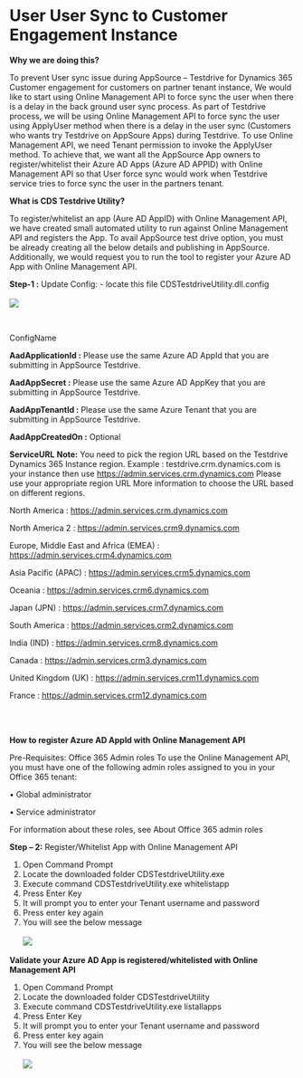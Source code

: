 # User User Sync to Customer Engagement Instance

**Why we are doing this?** 

To prevent User sync issue during AppSource – Testdrive for Dynamics 365 Customer engagement for customers on partner tenant instance, We would like to start using Online Management API to force sync the user when there is a delay in the back ground user sync process.
As part of Testdrive process, we will be using Online Management API to force sync the user using ApplyUser method when there is a delay in the user sync (Customers who wants try Testdrive on AppSoure Apps) during Testdrive. To use Online Management API, we need Tenant permission to invoke the ApplyUser method. To achieve that, we want all the AppSource App owners to register/whitelist their Azure AD Apps (Azure AD APPID) with Online Management API so that User force sync would work when Testdrive service tries to force sync the user in the partners tenant.

**What is CDS Testdrive Utility?**

To register/whitelist an app (Aure AD AppID) with Online Management API, we have created small automated utility to run against Online Management API and registers the App. To avail AppSource test drive option, you must be already creating all the below details and publishing in AppSource. Additionally, we would request you to run the tool to register your Azure AD App with Online Management API.

**Step-1 :** Update Config: - locate this file CDSTestdriveUtility.dll.config <br />
<br />
 ![](https://github.com/microsoft/AppSource/blob/master/Images/CDSUtiltyXMLConfig.png)
 
 <br />
 
ConfigName	

**AadApplicationId :**
	Please use the same Azure AD AppId that you are submitting in AppSource Testdrive.

**AadAppSecret :**
	Please use the same Azure AD AppKey that you are submitting in AppSource Testdrive.

**AadAppTenantId :**
	Please use the same Azure Tenant that you are submitting in AppSource Testdrive.

**AadAppCreatedOn :**
	Optional

**ServiceURL**
	**Note:** You need to pick the region URL based on the Testdrive Dynamics 365 Instance region.
Example : testdrive.crm.dynamics.com is your instance then use https://admin.services.crm.dynamics.com
Please use your appropriate region URL
More information to choose the URL based on different regions.

North America : 	https://admin.services.crm.dynamics.com

North America 2 : 	https://admin.services.crm9.dynamics.com

Europe, Middle East and Africa (EMEA) : 	https://admin.services.crm4.dynamics.com

Asia Pacific (APAC) : 	https://admin.services.crm5.dynamics.com

Oceania : 	https://admin.services.crm6.dynamics.com

Japan (JPN) : 	https://admin.services.crm7.dynamics.com

South America	:  https://admin.services.crm2.dynamics.com

India (IND) : 	https://admin.services.crm8.dynamics.com

Canada : 	https://admin.services.crm3.dynamics.com

United Kingdom (UK) : 	https://admin.services.crm11.dynamics.com

France : 	https://admin.services.crm12.dynamics.com

<br />
<br />

**How to register Azure AD AppId with Online Management API**

Pre-Requisites:  Office 365 Admin roles
To use the Online Management API, you must have one of the following admin roles assigned to you in your Office 365 tenant:

•	Global administrator

•	Service administrator

For information about these roles, see About Office 365 admin roles

**Step – 2:** Register/Whitelist App with Online Management API

1.	Open Command Prompt
2.	Locate the downloaded folder CDSTestdriveUtility.exe
3.	Execute command CDSTestdriveUtility.exe whitelistapp
4.	Press Enter Key
5.	It will prompt you to enter your Tenant username and password
6.	Press enter key again
7.	You will see the below message <br /><br />
![](https://github.com/microsoft/AppSource/blob/master/Images/WhiteListApp.png)
 

**Validate your Azure AD App is registered/whitelisted with Online Management API**

1.	Open Command Prompt
2.	Locate the downloaded folder CDSTestdriveUtility
3.	Execute command CDSTestdriveUtility.exe listallapps
4.	Press Enter Key
5.	It will prompt you to enter your Tenant username and password
6.	Press enter key again
7.	You will see the below message <br /><br />
![](https://github.com/microsoft/AppSource/blob/master/Images/CheckWhitelistedAppStatus.png)
